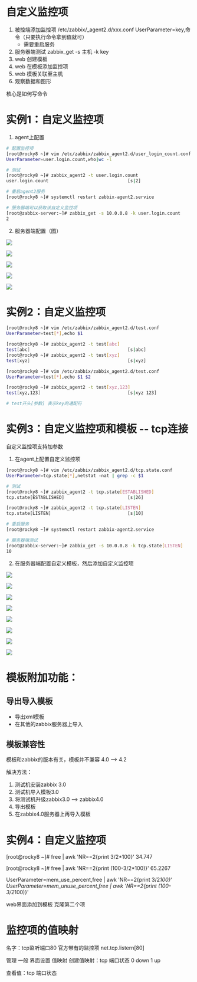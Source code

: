 # 自定义监控项

1. 被控端添加监控项 /etc/zabbix/_agent2.d/xxx.conf UserParameter=key,命令（只要执行命令拿到值就可）
    + 需要重启服务
2. 服务器端测试 zabbix_get -s 主机 -k key
3. web 创建模板
4. web 在模板添加监控项
5. web 模板关联至主机
6. 观察数据和图形

核心是如何写命令

# 实例1：自定义监控项

1. agent上配置

```sh
# 配置监控项
[root@rocky8 ~]# vim /etc/zabbix/zabbix_agent2.d/user_login_count.conf
UserParameter=user.login.count,who|wc -l

# 测试
[root@rocky8 ~]# zabbix_agent2 -t user.login.count
user.login.count                              [s|2]

# 重启agent2服务
[root@rocky8 ~]# systemctl restart zabbix-agent2.service

# 服务器端可以获取该自定义监控项
[root@zabbix-server:~]# zabbix_get -s 10.0.0.8 -k user.login.count
2
```

2. 服务器端配置（图）

![](./docs/images/zabbix027.png)

![](./docs/images/zabbix028.png)

![](./docs/images/zabbix029.png)

![](./docs/images/zabbix030.png)

![](./docs/images/zabbix031.png)

# 实例2：自定义监控项

```sh
[root@rocky8 ~]# vim /etc/zabbix/zabbix_agent2.d/test.conf
UserParameter=test[*],echo $1

[root@rocky8 ~]# zabbix_agent2 -t test[abc]
test[abc]                                     [s|abc]
[root@rocky8 ~]# zabbix_agent2 -t test[xyz]
test[xyz]                                     [s|xyz]

[root@rocky8 ~]# vim /etc/zabbix/zabbix_agent2.d/test.conf
UserParameter=test[*],echo $1 $2

[root@rocky8 ~]# zabbix_agent2 -t test[xyz,123]
test[xyz,123]                                 [s|xyz 123]

# test开头[参数] 表示key的通配符
```


# 实例3：自定义监控项和模板 -- tcp连接

自定义监控项支持加参数

1. 在agent上配置自定义监控项

```sh
[root@rocky8 ~]# vim /etc/zabbix/zabbix_agent2.d/tcp.state.conf
UserParameter=tcp.state[*],netstat -nat | grep -c $1

# 测试
[root@rocky8 ~]# zabbix_agent2 -t tcp.state[ESTABLISHED]
tcp.state[ESTABLISHED]                        [s|26]

[root@rocky8 ~]# zabbix_agent2 -t tcp.state[LISTEN]
tcp.state[LISTEN]                             [s|10]

# 重启服务
[root@rocky8 ~]# systemctl restart zabbix-agent2.service

# 服务器端测试
[root@zabbix-server:~]# zabbix_get -s 10.0.0.8 -k tcp.state[LISTEN]
10

```

2. 在服务器端配置自定义模板，然后添加自定义监控项

![](./docs/images/zabbix032.png)

![](./docs/images/zabbix033.png)

![](./docs/images/zabbix034.png)

![](./docs/images/zabbix035.png)

![](./docs/images/zabbix036.png)

![](./docs/images/zabbix037.png)

![](./docs/images/zabbix038.png)

![](./docs/images/zabbix039.png)


# 模板附加功能：

## 导出导入模板

+ 导出xml模板
+ 在其他的zabbix服务器上导入

## 模板兼容性

模板和zabbix的版本有关，模板并不兼容
4.0 --> 4.2 

解决方法：
1. 测试机安装zabbix 3.0
2. 测试机导入模板3.0
3. 将测试机升级zabbix3.0 --> zabbix4.0
4. 导出模板
5. 在zabbix4.0服务器上再导入模板

# 实例4：自定义监控项


[root@rocky8 ~]# free | awk 'NR==2{print $3/$2*100}'
34.747


[root@rocky8 ~]# free | awk 'NR==2{print (100-$3/$2*100)}'
65.2267


UserParameter=mem_use_percent,free | awk 'NR==2{print $3/$2*100}'
UserParameter=mem_unuse_percent,free | awk 'NR==2{print (100-$3/$2*100)}'

web界面添加到模板
克隆第二个项



# 监控项的值映射

名字：tcp监听端口80
官方带有的监控项
net.tcp.listern[80]

管理 一般 界面设置 值映射
创建值映射：tcp 端口状态
0 down
1 up

查看值：tcp 端口状态